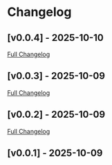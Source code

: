 # Changelog


## [v0.0.4] - 2025-10-10

[Full Changelog](https://github.com/needo37/filabridge/compare/v0.0.3...v0.0.4)




## [v0.0.3] - 2025-10-09

[Full Changelog](https://github.com/needo37/filabridge/compare/v0.0.2...v0.0.3)




## [v0.0.2] - 2025-10-09

[Full Changelog](https://github.com/needo37/filabridge/compare/v0.0.1...v0.0.2)




## [v0.0.1] - 2025-10-09



